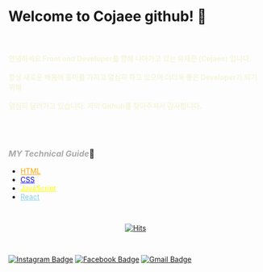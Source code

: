 # Welcome to **Cojaee** github! 🤭

<br>

#### <span style="color:beige">안녕하세요 **Front end Developer**를 향해 나아가고 있는 유재준 **(Cojaee)** 입니다. <br><br> 항상 새로운 배움에 흥미를 가지고 열심히 하고 있으며 더더욱 좋은 **Developer**가 되기 위해 <br><br> 열심히 달려가고 있습니다. 저의 Github를 찾아주셔서 감사합니다.</span>
<br>
<br>

### <span style="color:darkgray">***MY Technical Guide***</span>💪
 *  <span style="color:orange"><u>HTML</u></span> 
 *  <span style="color:blue"><u>CSS</u></span>
 *  <span style="color:yellow"><u>JavaScript</u></span>
 *  <span style="color:skyblue"><u>React</u></span> 

 <br>
 
 <div align=center>
	
  [![Hits](https://hits.seeyoufarm.com/api/count/incr/badge.svg?url=https%3A%2F%2Fgithub.com%2Fzzsza)](https://hits.seeyoufarm.com) 
 </div>
	
  <br>

  [![Instagram Badge](https://img.shields.io/badge/-Instagram-dd2a7b?style=flat-square&logo=instagram&logoColor=white&link=https://www.instagram.com/dooseong.nam/)](https://www.instagram.com/house_j_joon/) 
  [![Facebook Badge](https://img.shields.io/badge/facebook-1877f2?style=flat-square&logo=facebook&logoColor=white&link=https://www.facebook.com/zzsza)](https://www.facebook.com/profile.php?id=100021325432557)
  [![Gmail Badge](https://img.shields.io/badge/Gmail-d14836?style=flat-square&logo=Gmail&logoColor=white&link=mailto:wownsl456@gmail.com)](mailto:wownsl456@gmail.com)



<!--
**wownsl456/wownsl456** is a ✨ _special_ ✨ repository because its `README.md` (this file) appears on your GitHub profile.

Here are some ideas to get you started:

- 🔭 I’m currently working on ...
- 🌱 I’m currently learning ...
- 👯 I’m looking to collaborate on ...
- 🤔 I’m looking for help with ...
- 💬 Ask me about ...
- 📫 How to reach me: ...
- 😄 Pronouns: ...
- ⚡ Fun fact: ...
-->
